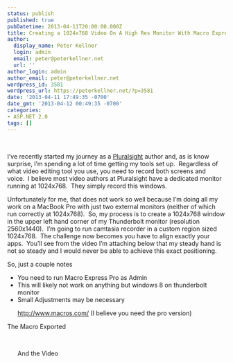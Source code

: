 ```yaml
---
status: publish
published: true
pubDatetime: 2013-04-11T20:00:00.000Z
title: Creating a 1024x768 Video On A High Res Monitor With Macro Express Pro Helping
author:
  display_name: Peter Kellner
  login: admin
  email: peter@peterkellner.net
  url: ''
author_login: admin
author_email: peter@peterkellner.net
wordpress_id: 3581
wordpress_url: https://peterkellner.net/?p=3581
date: '2013-04-11 17:49:35 -0700'
date_gmt: '2013-04-12 00:49:35 -0700'
categories:
- ASP.NET 2.0
tags: []
---
```

<p>&#160;</p>
<p>I’ve recently started my journey as a <a href="http://pluralsight.com/training">Pluralsight</a> author and, as is know surprise, I’m spending a lot of time getting my tools set up.&#160; Regardless of what video editing tool you use, you need to record both screens and voice.&#160; I believe most video authors at Pluralsight have a dedicated monitor running at 1024x768.&#160; They simply record this windows.</p>
<p>Unfortunately for me, that does not work so well because I’m doing all my work on a MacBook Pro with just two external monitors (neither of which run correctly at 1024x768).&#160; So, my process is to create a 1024x768 window in the upper left hand corner of my Thunderbolt monitor (resolution 2560x1440).&#160; I’m going to run camtasia recorder in a custom region sized 1024x768.&#160; The challenge now becomes you have to align exactly your apps.&#160; You’ll see from the video I’m attaching below that my steady hand is not so steady and I would never be able to achieve this exact positioning.</p>
<p>So, just a couple notes</p>
<ul>
<li>You need to run Macro Express Pro as Admin </li>
<li>This will likely not work on anything but windows 8 on thunderbolt monitor </li>
<li>Small Adjustments may be necessary </li>
</ul>
<ul><a href="http://www.macros.com/">http://www.macros.com/</a> (I believe you need the pro version)</ul>
<p> The Macro Exported
<ul>&#160;
<div id="scid:8eb9d37f-1541-4f29-b6f4-1eea890d4876:a3ca549e-cd05-49ed-87fd-9e8aead11adb" class="wlWriterEditableSmartContent" style="float: none; padding-bottom: 0px; padding-top: 0px; padding-left: 0px; margin: 0px; display: inline; padding-right: 0px">
<div id="scid:8eb9d37f-1541-4f29-b6f4-1eea890d4876:a3ca549e-cd05-49ed-87fd-9e8aead11adb" class="wlWriterSmartContent" style="float: none; padding-bottom: 0px; padding-top: 0px; padding-left: 0px; margin: 0px; display: inline; padding-right: 0px"> </ul>
<ul>And the Video</ul>
<ul>
<div id="scid:5737277B-5D6D-4f48-ABFC-DD9C333F4C5D:1abbf227-bcda-4469-a429-da4f15e66497" class="wlWriterSmartContent" style="float: none; padding-bottom: 0px; padding-top: 0px; padding-left: 0px; margin: 0px; display: inline; padding-right: 0px">
<div><object width="425" height="355"><param name="movie" value="http://www.youtube.com/v/MyKEN9eCobI&amp;hl=en"></param><embed src="http://www.youtube.com/v/MyKEN9eCobI&amp;hl=en" type="application/x-shockwave-flash" width="425" height="355"></embed></object></div>
</div>
</ul>
</div>
